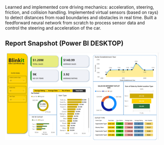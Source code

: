 Learned and implemented core driving mechanics: acceleration, steering, friction, and collision handling. Implemented virtual sensors (based on rays) to detect distances from road boundaries and obstacles in real time.
Built a feedforward neural network from scratch to process sensor data and control the steering and acceleration of the car.


 ## Report Snapshot (Power BI DESKTOP)

![Dashboard_upload](https://github.com/Kabeer021/Blinkit-sales-analysis/blob/main/Blinkit%20sales%20analysis.png)
